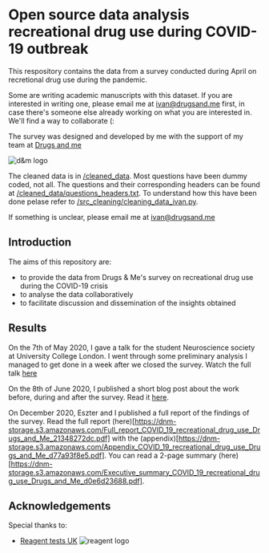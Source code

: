 # Open source data analysis recreational drug use during COVID-19 outbreak

This respository contains the data from a survey conducted during April on recretional drug use during the pandemic.

Some are writing academic manuscripts with this dataset. If you are interested in writing one, please email me at ivan@drugsand.me first, in case there's someone else already working on what you are interested in. We'll find a way to collaborate (:

The survey was designed and developed by me with the support of my team at [Drugs and me](https://drugsand.me/)

![d&m logo](media/Logo-Wide.png)

The cleaned data is in [/cleaned_data](https://github.com/iezqrom/covid19_drug_use/tree/master/cleaned_data). Most questions have been dummy coded, not all. The questions and their corresponding headers can be found at [/cleaned_data/questions_headers.txt](https://github.com/iezqrom/covid19_drug_use/tree/master/cleaned_data/questions_headers.txt). To understand how this have been done pelase refer to [/src_cleaning/cleaning_data_ivan.py](https://github.com/iezqrom/covid19_drug_use/blob/master/src_cleaning/cleaning_data_ivan.py).

If something is unclear, please email me at ivan@drugsand.me

## Introduction

The aims of this repository are:
- to provide the data from Drugs & Me's survey on recreational drug use during the COVID-19 crisis
- to analyse the data collaboratively
- to facilitate discussion and dissemination of the insights obtained

## Results
On the 7th of May 2020, I gave a talk for the student Neuroscience society at University College London. I went through some preliminary analysis I managed to get done in a week after we closed the survey. Watch the full talk [here](https://www.facebook.com/uclneurosoc/videos/929508020827421/)

On the 8th of June 2020, I published a short blog post about the work before, during and after the survey. Read it [here](https://drugsand.me/en/blog/covid-19-survey-results/).

On December 2020, Eszter and I published a full report of the findings of the survey. Read the full report (here)[https://dnm-storage.s3.amazonaws.com/Full_report_COVID_19_recreational_drug_use_Drugs_and_Me_21348272dc.pdf] with the (appendix)[https://dnm-storage.s3.amazonaws.com/Appendix_COVID_19_recreational_drug_use_Drugs_and_Me_d77a93f8e5.pdf]. You can read a 2-page summary (here)[https://dnm-storage.s3.amazonaws.com/Executive_summary_COVID_19_recreational_drug_use_Drugs_and_Me_d0e6d23688.pdf].

## Acknowledgements

Special thanks to:

- [Reagent tests UK](https://www.reagent-tests.uk/)
![reagent logo](media/reagent_tests.png)

